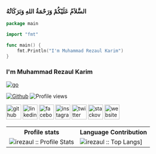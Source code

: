 ### السَّلاَمُ عَلَيْكُمْ وَرَحْمَةُ اللهِ وَبَرَكَاتُهُ 
```go
package main

import "fmt"

func main() {
	fmt.Println("I'm Muhammad Rezaul Karim")
}
```
### I'm Muhammad Rezaul Karim
[![go](https://user-images.githubusercontent.com/77927449/146407452-778fc415-757c-4b1f-baf7-fc4fd720df1a.jpg)](https://www.youtube.com/watch?v=JBplfuvzFRE&list=PLZij6bgEHkTXRakAtponkmP2CmlTTKlxl)



[![Github](https://img.shields.io/github/followers/irezaul?label=Follow&style=social)](https://github.com/irezaul)
![Profile views](https://gpvc.arturio.dev/irezaul)

[<img src='https://img.icons8.com/color/48/000000/github--v1.png' alt='github' height='40'>](https://github.com/irezaul) [<img src='https://img.icons8.com/color/48/000000/linkedin-circled--v1.png' alt='linkedin' height='40'>](https://www.linkedin.com/in/) [<img src='https://img.icons8.com/color/48/000000/facebook-circled--v5.png' alt='facebook' height='40'>](https://www.facebook.com/mtmartbd) [<img src='https://img.icons8.com/color/48/000000/instagram-new--v2.png' alt='instagram' height='40'>](https://www.instagram.com/) [<img src='https://img.icons8.com/ios-filled/50/4a90e2/twitter-circled--v1.png' alt='twitter' height='40'>](https://twitter.com/mtmartbd) [<img src='https://img.icons8.com/fluency/48/4a90e2/stackoverflow.png' alt='stackoverflow' height='40'>](https://stackoverflow.com/users/) [<img src='https://img.icons8.com/fluency/48/4a90e2/domain.png' alt='website' height='40'>](https://romdevelop.com)

<p align="center">
   <table>
      <tr>
       <th>Profile stats  </th>
       <th>Language Contribution</th>
     </tr>
      <tr>
       <td><img alt="irezaul :: Profile Stats" src="https://github-readme-stats.vercel.app/api?username=irezaul&show_icons=true&theme=dark"> </td>
       <td><img alt="irezaul :: Top Langs]" src="https://github-readme-stats.vercel.app/api/top-langs/?username=irezaul&langs_count=10&theme=tokyonight&layout=compact&hide=html"> </td>
     </tr>
   </table>
</p>

